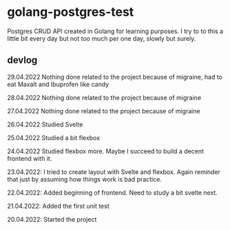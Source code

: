 # golang-postgres-test

Postgres CRUD API created in Golang for learning purposes. I try to to this a little bit every day but not too much per one day, slowly but surely.

## devlog

29.04.2022 Nothing done related to the project because of migraine, had to eat Maxalt and Ibuprofen like candy

28.04.2022 Nothing done related to the project because of migraine

27.04.2022 Nothing done related to the project because of migraine

26.04.2022 Studied Svelte

25.04.2022 Studied a bit flexbox

24.04.2022 Studied flexbox more. Maybe I succeed to build a decent frontend with it.

23.04.2022: I tried to create layout with Svelte and flexbox. Again reminder that just by assuming how things work is bad practice.

22.04.2022: Added beginning of frontend. Need to study a bit svelte next.

21.04.2022: Added the first unit test

20.04.2022: Started the project
